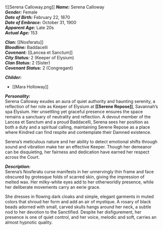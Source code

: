 ![[Serena Calloway.png]]
***Name:*** Serena Calloway  
***Gender:*** Female  
***Date of Birth:*** February 22, 1870  
***Date of Embrace:*** October 31, 1900  
***Apparent Age:*** Late 20s  
***Actual Age:*** 153  

***Clan:*** [[Nosferatu]]  
***Bloodline:*** Baddacelli  
***Covenant:*** [[Lancea et Sanctum]]  
***City Status:*** 2 (Keeper of Elysium)  
***Clan Status:*** 2 (Sister)  
***Covenant Status:*** 2 (Congregant)  

***Childer:*** 
* [[Mara Holloway]]

***Personality:***  
Serena Calloway exudes an aura of quiet authority and haunting serenity, a reflection of her role as Keeper of Elysium at **[[Serene Repose]]**, Savannah’s spa Elysium. Her unsettling yet graceful presence ensures the space remains a sanctuary of neutrality and reflection. A devout member of the Lancea et Sanctum and a proud Baddacelli, Serena sees her position as both a duty and a spiritual calling, maintaining Serene Repose as a place where Kindred can find respite and contemplate their Damned existence.  

Serena’s meticulous nature and her ability to detect emotional shifts through sound and vibration make her an effective Keeper. Though her demeanor can be disquieting, her fairness and dedication have earned her respect across the Court.  

***Description:***  
Serena’s Nosferatu curse manifests in her unnervingly thin frame and face obscured by grotesque folds of scarred skin, giving the impression of melted wax. Her milky-white eyes add to her otherworldly presence, while her deliberate movements carry an eerie grace.  

She dresses in flowing dark cloaks and simple, elegant garments in muted colors that shroud her form and add an air of mystique. A rosary of black beads adorned with small, carved skulls hangs around her neck, a subtle nod to her devotion to the Sanctified. Despite her disfigurement, her presence is one of quiet control, and her voice, melodic and soft, carries an almost hypnotic quality.